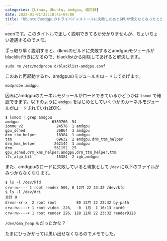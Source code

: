```yaml
---
categories: [Linux, Ubuntu, amdgpu, 備忘録]
date: 2022-01-01T22:18:41+09:00
title: "Ubuntuでamdgpuのドライバインストールに失敗したあとGPUが使えなくなったときの対処法"
---
```


κeenです。このタイトルで正しく説明できてるか分かりませんが、ちょいちょい遭遇するのでメモ。

<!--more-->

手っ取り早く説明すると、dkmsのビルドに失敗するとamdgpuモジュールがblacklist行きになるので、blacklistから削除してあげると解決します。

```shell
sudo rm /etc/modprobe.d/blacklist-amdgpu.conf
```

このあと再起動するか、amdgpuのモジュールをロードしてあげます。

```shell
modprobe amdgpu
```

因みにamdgpuのカーネルモジュールがロードできているかどうかは `lsmod` で確認できます。以下のように `amdgpu` をはじめとしていくつかのカーネルモジュールがロードされていればOK。

```shell
$ lsmod | grep amdgpu
amdgpu               6389760  54
iommu_v2               24576  1 amdgpu
gpu_sched              36864  1 amdgpu
drm_ttm_helper         16384  1 amdgpu
ttm                    69632  2 amdgpu,drm_ttm_helper
drm_kms_helper        262144  1 amdgpu
drm                   561152  25 gpu_sched,drm_kms_helper,amdgpu,drm_ttm_helper,ttm
i2c_algo_bit           16384  2 igb,amdgpu
```


また、amdgpuのロードに失敗していると現象として `/dev` に以下のファイルがみつからなくなります。

```shell
$ ls -l /dev/kfd
crw-rw---- 1 root render 506, 0 12月 22 23:32 /dev/kfd
$ ls -l /dev/dri
合計 0
drwxr-xr-x  2 root root         80 12月 22 23:32 by-path
crw-rw----+ 1 root video  226,   0  1月  1 16:13 card0
crw-rw----+ 1 root render 226, 128 12月 22 23:32 renderD128
```

`/dev/dma_heap` もだったかな？

たまにひっかかっては思い出せなくなるのでメモでした。
